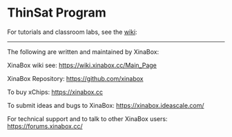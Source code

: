 # ThinSat Program

For tutorials and classroom labs, see the [wiki](https://github.com/VCSFA-MARS/ThinSat-Program/wiki):

***

The following are written and maintained by XinaBox:

XinaBox wiki see: https://wiki.xinabox.cc/Main_Page 

XinaBox Repository: https://github.com/xinabox 

To buy xChips: https://xinabox.cc

To submit ideas and bugs to XinaBox: https://xinabox.ideascale.com/

For technical support and to talk to other XinaBox users: https://forums.xinabox.cc/
